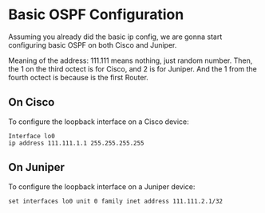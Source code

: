 # Basic OSPF Configuration

Assuming you already did the basic ip config, we are gonna start configuring basic OSPF on both Cisco and Juniper.

Meaning of the address: 111.111 means nothing, just random number. Then, the 1 on the third octect is for Cisco, and 2 is for Juniper. And the 1 from the fourth octect is because is the first Router.

## On Cisco

To configure the loopback interface on a Cisco device:

```commandline
Interface lo0
ip address 111.111.1.1 255.255.255.255
```

## On Juniper

To configure the loopback interface on a Juniper device: 

```commandline
set interfaces lo0 unit 0 family inet address 111.111.2.1/32
```
